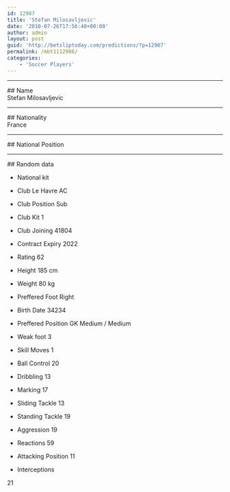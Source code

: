 ```yaml
---
id: 12987
title: 'Stefan Milosavljevic'
date: '2010-07-26T17:56:40+00:00'
author: admin
layout: post
guid: 'http://betsliptoday.com/predictions/?p=12987'
permalink: /mbt1112986/
categories:
    - 'Soccer Players'
---
```


- - - - - -

\## Name  
 Stefan Milosavljevic

- - - - - -

\## Nationality  
 France

- - - - - -

\## National Position

- - - - - -

\## Random data

- National kit
- Club
 Le Havre AC

- Club Position
 Sub

- Club Kit
 1

- Club Joining
 41804

- Contract Expiry
 2022

- Rating
 62

- Height
 185 cm

- Weight
 80 kg

- Preffered Foot
 Right

- Birth Date
 34234

- Preffered Position
 GK Medium / Medium

- Weak foot
 3

- Skill Moves
 1

- Ball Control
 20

- Dribbling
 13

- Marking
 17

- Sliding Tackle
 13

- Standing Tackle
 19

- Aggression
 19

- Reactions
 59

- Attacking Position
 11

- Interceptions

 21
